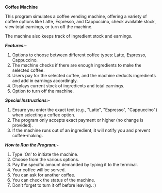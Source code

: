 **Coffee Machine**

This program simulates a coffee vending machine, offering a variety of coffee options like Latte, Espresso, and Cappuccino, check available stock, view total earnings, or turn off the machine. 

The machine also keeps track of ingredient stock and earnings.

***Features:-***
1. Options to choose between different coffee types: Latte, Espresso, Cappuccino.
2. The machine checks if there are enough ingredients to make the selected coffee.
3. Users pay for the selected coffee, and the machine deducts ingredients and add in earnings accordingly.
4. Displays current stock of ingredients and total earnings.
5. Option to turn off the machine.

***Special Instructions:-***
1. Ensure you enter the exact text (e.g., "Latte", "Espresso", "Cappuccino") when selecting a coffee option.
2. The program only accepts exact payment or higher (no change is provided).
3. If the machine runs out of an ingredient, it will notify you and prevent coffee-making.


***How to Run the Program:-***
1. Type 'On' to initiate the machine.
2. Choose from the various options.
3. Pay the specific amount demanded by typing it to the terminal.
4. Your coffee will be served.
5. You can ask for another coffee.
6. You can check the status of the machine.
7. Don't forget to turn it off before leaving. :)




